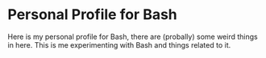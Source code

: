 # Personal Profile for Bash
Here is my personal profile for Bash, there are (probally) some weird things in here. This is me experimenting with Bash and things related to it.
